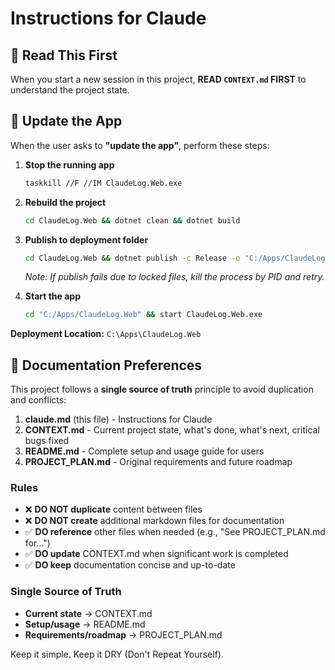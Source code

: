 # Instructions for Claude

## 📖 Read This First

When you start a new session in this project, **READ `CONTEXT.md` FIRST** to understand the project state.

## 🔄 Update the App

When the user asks to **"update the app"**, perform these steps:

1. **Stop the running app**
   ```bash
   taskkill //F //IM ClaudeLog.Web.exe
   ```

2. **Rebuild the project**
   ```bash
   cd ClaudeLog.Web && dotnet clean && dotnet build
   ```

3. **Publish to deployment folder**
   ```bash
   cd ClaudeLog.Web && dotnet publish -c Release -o "C:/Apps/ClaudeLog.Web"
   ```

   *Note: If publish fails due to locked files, kill the process by PID and retry.*

4. **Start the app**
   ```bash
   cd "C:/Apps/ClaudeLog.Web" && start ClaudeLog.Web.exe
   ```

**Deployment Location:** `C:\Apps\ClaudeLog.Web`

## 📝 Documentation Preferences

This project follows a **single source of truth** principle to avoid duplication and conflicts:

1. **claude.md** (this file) - Instructions for Claude
2. **CONTEXT.md** - Current project state, what's done, what's next, critical bugs fixed
3. **README.md** - Complete setup and usage guide for users
4. **PROJECT_PLAN.md** - Original requirements and future roadmap

### Rules

- ❌ **DO NOT duplicate** content between files
- ❌ **DO NOT create** additional markdown files for documentation
- ✅ **DO reference** other files when needed (e.g., "See PROJECT_PLAN.md for...")
- ✅ **DO update** CONTEXT.md when significant work is completed
- ✅ **DO keep** documentation concise and up-to-date

### Single Source of Truth

- **Current state** → CONTEXT.md
- **Setup/usage** → README.md
- **Requirements/roadmap** → PROJECT_PLAN.md

Keep it simple. Keep it DRY (Don't Repeat Yourself).
